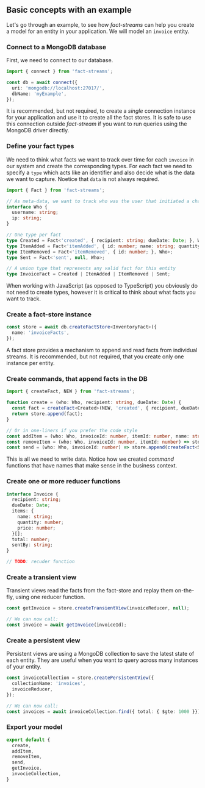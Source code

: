 

## Basic concepts with an example

Let's go through an example, to see how *fact-streams* can help you create a model for an entity in your application. We will model an `invoice` entity.

### Connect to a MongoDB database

First, we need to connect to our database.

```typescript
import { connect } from 'fact-streams';

const db = await connect({
  uri: 'mongodb://localhost:27017/',
  dbName: 'myExample',
});
```

It is recommended, but not required, to create a *single* connection instance for your application and use it to create all the fact stores. It is safe to use this connection outside *fact-stream* if you want to run queries using the MongoDB driver directly.

### Define your fact types

We need to think what facts we want to track over time for each `invoice` in our system and create the corresponding types. For each fact we need to specify a `type` which acts like an identifier and also decide what is the data we want to capture. Noetice that `data` is not always required.

```typescript
import { Fact } from 'fact-streams';

// As meta-data, we want to track who was the user that initiated a change and what was their IP
interface Who {
  username: string;
  ip: string;
}

// One type per fact
type Created = Fact<'created', { recipient: string; dueDate: Date; }, Who>;
type ItemAdded = Fact<'itemAdded', { id: number; name: string; quantity: number, price: number; }, Who>;
type ItemRemoved = Fact<'itemRemoved', { id: number; }, Who>;
type Sent = Fact<'sent', null, Who>;

// A union type that represents any valid fact for this entity
type InvoiceFact = Created | ItemAdded | ItemRemoved | Sent;
```

When working with JavaScript (as opposed to TypeScript) you obviously do not need to create types, however it is critical to think about what facts you want to track.

### Create a fact-store instance

```typescript
const store = await db.createFactStore<InventoryFact>({
  name: 'invoiceFacts',
});
```

A fact store provides a mechanism to append and read facts from individual streams. It is recommended, but not required, that you create only one instance per entity.

### Create commands, that append facts in the DB

```typescript
import { createFact, NEW } from 'fact-streams';

function create = (who: Who, recipient: string, dueDate: Date) {
  const fact = createFact<Created>(NEW, 'created', { recipient, dueDate }, who);
  return store.append(fact);
}

// Or in one-liners if you prefer the code style
const addItem = (who: Who, invoiceId: number, itemId: number, name: string, quantity:number, price:number) => store.append(createFact<ItemAdded>(invoiceId, 'itemAdded', { itemId, name, quantity, price }, who));
const removeItem = (who: Who, invoiceId: number, itemId: number) => store.append(createFact<ItemRemoved>(invoiceId, 'itemRemoved', { itemId }, who));
const send = (who: Who, invoiceId: number) => store.append(createFact<Sent>(invoiceId, 'sent', null, who));
```

This is all we need to write data. Notice how we created *command* functions that have names that make sense in the business context.

### Create one or more reducer functions

```typescript
interface Invoice {
  recipient: string;
  dueDate: Date;
  items: {
    name: string;
    quantity: number;
    price: number;
  }[];
  total: number;
  sentBy: string;
}

// TODO: recuder function
```
### Create a transient view

Transient views read the facts from the fact-store and replay them on-the-fly, using one reducer function.

```typescript
const getInvoice = store.createTransientView(invoiceReducer, null);

// We can now call:
const invoice = await getInvoice(invoiceId);
```

### Create a persistent view

Persistent views are using a MongoDB collection to save the latest state of each entity. They are useful when you want to query across many instances of your entity.

```typescript
const invoiceCollection = store.createPersistentView({
  collectionName: 'invoices',
  invoiceReducer,
});

// We can now call:
const invoices = await invoiceCollection.find({ total: { $gte: 1000 }});
```

### Export your model
```typescript
export default {
  create,
  addItem,
  removeItem,
  send,
  getInvoice,
  invocieCollection,
}
```
